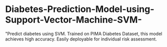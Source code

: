 # Diabetes-Prediction-Model-using-Support-Vector-Machine-SVM-
"Predict diabetes using SVM. Trained on PIMA Diabetes Dataset, this model achieves high accuracy. Easily deployable for individual risk assessment. 
